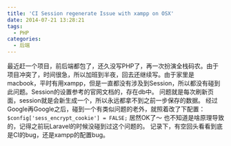 ```yaml
---
title: 'CI Session regenerate Issue with xampp on OSX'
date: 2014-07-21 13:28:21
tags:
  - PHP
categories:
  - 后端
---
```

最近赶一个项目，前后端都包了，还久没写PHP了，再一次扮演全栈码农。由于项目冲突了，时间很急，所以加班到半夜，回去还继续写。由于家里是macbook，平时有用xampp，但是一直都没有涉及到Session，所以都没有碰到此问题。Session的设置参考的官网文档的，存在db中。<!-- more -->
问题就是每次刷新页面，session就是会新生成一个，所以永远都拿不到之前一步保存的数据。
经过Google再Google之后，碰到一个有类似问题的老外，就照着改了下配置：
`$config['sess_encrypt_cookie'] = FALSE;`
居然OK了～
也不知道是啥原理导致的，记得之前玩Laravel的时候没碰到过这个问题的。
记录下，有空回头看看到底是CI的bug，还是xampp的配置bug。

